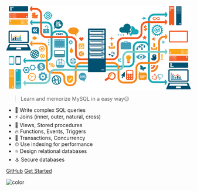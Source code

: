 ![logo](assets/images/tech.png)

> Learn and memorize MySQL in a easy way😉

- 🚀 Write complex SQL queries
- ⚡️️ Joins (inner, outer, natural, cross)
- 💎 Views, Stored procedures
- 🔥 Functions, Events, Triggers
- 📼 Transactions, Concurrency
- ⏱ Use indexing for performance
- ⭐ Design relational databases
- ⚓ Secure databases

<div class="buttons">
  <a href="https://github.com/gopibabus/LearnMySQL/" target="_blank"><span>GitHub</span></a>
  <a href="#/README"><span>Get Started</span></a>
</div>

![color](#ffffff)

